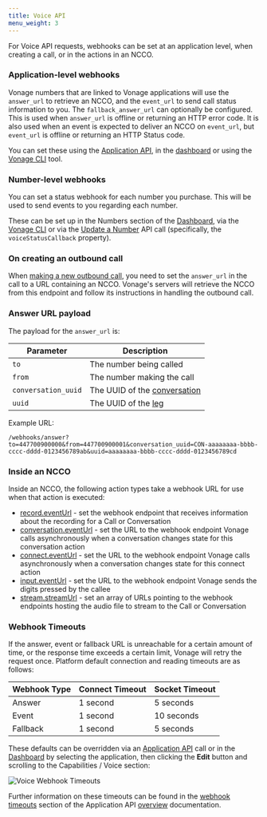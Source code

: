 ```yaml
---
title: Voice API
menu_weight: 3
---
```


For Voice API requests, webhooks can be set at an application level, when creating a call, or in the actions in an NCCO.

### Application-level webhooks

Vonage numbers that are linked to Vonage applications will use the `answer_url` to retrieve an NCCO, and the `event_url` to send call status information to you. The `fallback_answer_url` can optionally be configured. This is used when `answer_url` is offline or returning an HTTP error code. It is also used when an event is expected to deliver an NCCO on `event_url`, but `event_url` is offline or returning an HTTP Status code.

You can set these using the [Application API](/api/application), in the [dashboard](https://dashboard.nexmo.com) or using the [Vonage CLI](https://github.com/vonage/vonage-cli) tool.

### Number-level webhooks

You can set a status webhook for each number you purchase. This will be used to send events to you regarding each number.

These can be set up in the Numbers section of the [Dashboard](https://dashboard.nexmo.com), via the [Vonage CLI](https://github.com/vonage/vonage-cli) or via the [Update a Number](/api/developer/numbers#update-a-number) API call (specifically, the `voiceStatusCallback` property).

### On creating an outbound call

When [making a new outbound call](/voice/voice-api/code-snippets/make-an-outbound-call), you need to set the `answer_url` in the call to a URL containing an NCCO. Vonage's servers will retrieve the NCCO from this endpoint and follow its instructions in handling the outbound call.

### Answer URL payload

The payload for the `answer_url` is:

Parameter | Description
----|----
`to` | The number being called
`from` | The number making the call
`conversation_uuid` | The UUID of the [conversation](/voice/voice-api/guides/legs-conversations)
`uuid` | The UUID of the [leg](/voice/voice-api/guides/legs-conversations)

Example URL:

```
/webhooks/answer?to=447700900000&from=447700900001&conversation_uuid=CON-aaaaaaaa-bbbb-cccc-dddd-0123456789ab&uuid=aaaaaaaa-bbbb-cccc-dddd-0123456789cd
```

### Inside an NCCO

Inside an NCCO, the following action types take a webhook URL for use when that action is executed:

* [record.eventUrl](/voice/guides/ncco-reference#record) - set the webhook endpoint that receives information about the recording for a Call or Conversation
* [conversation.eventUrl](/voice/guides/ncco-reference#conversation) - set the URL to the webhook endpoint Vonage calls asynchronously when a conversation changes state for this conversation action
* [connect.eventUrl](/voice/guides/ncco-reference#connect) - set the URL to the webhook endpoint Vonage calls asynchronously when a conversation changes state for this connect action
* [input.eventUrl](/voice/guides/ncco-reference#input) - set the URL to the webhook endpoint Vonage sends the digits pressed by the callee
* [stream.streamUrl](/voice/guides/ncco-reference#stream) - set an array of URLs pointing to the webhook endpoints hosting the audio file to stream to the Call or Conversation

### Webhook Timeouts

If the answer, event or fallback URL is unreachable for a certain amount of time, or the response time exceeds a certain limit, Vonage will retry the request once. Platform default connection and reading timeouts are as follows:

Webhook Type | Connect Timeout | Socket Timeout
-------------|-----------------|----------------
Answer | 1 second | 5 seconds
Event | 1 second | 10 seconds
Fallback | 1 second | 5 seconds

These defaults can be overridden via an [Application API](/api/application.v2#updateApplication) call or in the [Dashboard](https://dashboard.nexmo.com/applications) by selecting the application, then clicking the **Edit** button and scrolling to the Capabilities / Voice section:

![Voice Webhook Timeouts](/images/concepts/guides/db_voice_webhook_timeouts.png)

Further information on these timeouts can be found in the [webhook timeouts](/application/overview#webhook-timeouts) section of the Application API [overview](/application/overview) documentation.
